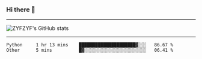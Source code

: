 ### Hi there 👋

-------

<!--

- 🔭 I’m currently working on ...
- 🌱 I’m currently learning Rust
- 👯 I’m looking to collaborate on ...
- 🤔 I’m looking for help with ...
- 💬 Ask me about ...
- 📫 How to reach me: ...
- 😄 Pronouns: ...
- ⚡ Fun fact: ...

-------
-->

![ZYFZYF's GitHub stats](https://github-readme-stats.vercel.app/api?username=ZYFZYF)


-------

<!--START_SECTION:waka-->

```text
Python     1 hr 13 mins    █████████████████████▓░░░   86.67 %
Other      5 mins          █▓░░░░░░░░░░░░░░░░░░░░░░░   06.41 %
```

<!--END_SECTION:waka-->


